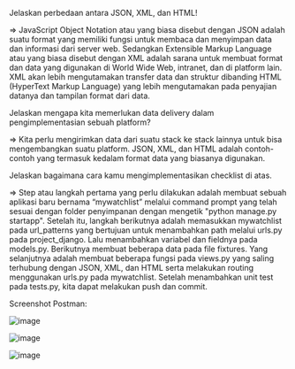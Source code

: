 Jelaskan perbedaan antara JSON, XML, dan HTML!

=> JavaScript Object Notation atau yang biasa disebut dengan JSON adalah suatu format yang memiliki fungsi untuk membaca dan menyimpan data dan informasi dari server web. Sedangkan Extensible Markup Language atau yang biasa disebut dengan XML adalah sarana untuk membuat format dan data yang digunakan di World Wide Web, intranet, dan di platform lain. XML akan lebih mengutamakan transfer data dan struktur dibanding HTML (HyperText Markup Language) yang lebih mengutamakan pada penyajian datanya dan tampilan format dari data.

Jelaskan mengapa kita memerlukan data delivery dalam pengimplementasian sebuah platform?

=> Kita perlu mengirimkan data dari suatu stack ke stack lainnya untuk bisa mengembangkan suatu platform. JSON, XML, dan HTML adalah contoh-contoh yang termasuk kedalam format data yang biasanya digunakan.

Jelaskan bagaimana cara kamu mengimplementasikan checklist di atas.

=> Step atau langkah pertama yang perlu dilakukan adalah membuat sebuah aplikasi baru bernama “mywatchlist” melalui command prompt yang telah sesuai dengan folder penyimpanan dengan mengetik "python manage.py startapp". Setelah itu, langkah berikutnya adalah memasukkan mywatchlist pada url_patterns yang bertujuan untuk menambahkan path melalui urls.py pada project_django. Lalu menambahkan variabel dan fieldnya pada models.py. Berikutnya membuat beberapa data pada file fixtures. Yang selanjutnya adalah membuat beberapa fungsi pada views.py yang saling terhubung dengan JSON, XML, dan HTML serta melakukan routing menggunakan urls.py pada mywatchlist. Setelah menambahkan unit test pada tests.py, kita dapat melakukan push dan commit.

Screenshot Postman:

![image](https://user-images.githubusercontent.com/112611041/191597003-8f1b4c08-0d3e-42a5-9ece-9d9d4c22a86f.png)

![image](https://user-images.githubusercontent.com/112611041/191597048-5cc7c514-61bf-472d-9b69-42336c2513f1.png)

![image](https://user-images.githubusercontent.com/112611041/191597065-d2273836-3c84-46ee-a000-6690e612de83.png)
